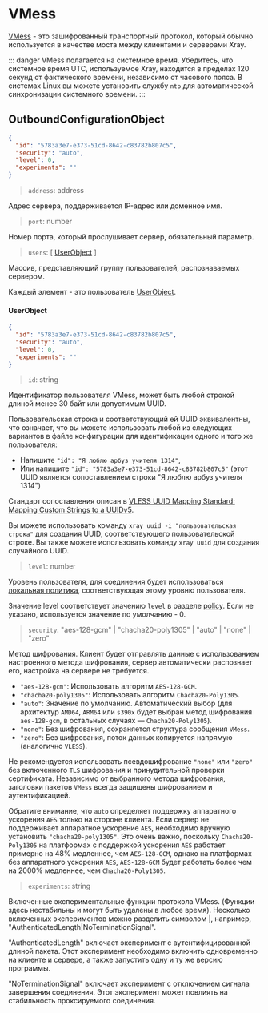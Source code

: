 # VMess

[VMess](../../development/protocols/vmess.md) - это зашифрованный транспортный протокол, который обычно используется в качестве моста между клиентами и серверами Xray.

::: danger
VMess полагается на системное время. Убедитесь, что системное время UTC, используемое Xray, находится в пределах 120 секунд от фактического времени, независимо от часового пояса. В системах Linux вы можете установить службу `ntp` для автоматической синхронизации системного времени.
:::

## OutboundConfigurationObject

```json
{
  "id": "5783a3e7-e373-51cd-8642-c83782b807c5",
  "security": "auto",
  "level": 0,
  "experiments": ""
}
```

> `address`: address

Адрес сервера, поддерживается IP-адрес или доменное имя.

> `port`: number

Номер порта, который прослушивает сервер, обязательный параметр.

> `users`: \[ [UserObject](#userobject) \]

Массив, представляющий группу пользователей, распознаваемых сервером.

Каждый элемент - это пользователь [UserObject](#userobject).

#### UserObject

```json
{
  "id": "5783a3e7-e373-51cd-8642-c83782b807c5",
  "security": "auto",
  "level": 0,
  "experiments": ""
}
```

> `id`: string

Идентификатор пользователя VMess, может быть любой строкой длиной менее 30 байт или допустимым UUID.

Пользовательская строка и соответствующий ей UUID эквивалентны, что означает, что вы можете использовать любой из следующих вариантов в файле конфигурации для идентификации одного и того же пользователя:

- Напишите `"id": "Я люблю арбуз учителя 1314"`,
- Или напишите `"id": "5783a3e7-e373-51cd-8642-c83782b807c5"` (этот UUID является сопоставлением строки "Я люблю арбуз учителя 1314")

Стандарт сопоставления описан в [VLESS UUID Mapping Standard: Mapping Custom Strings to a UUIDv5](https://github.com/XTLS/Xray-core/issues/158).

Вы можете использовать команду `xray uuid -i "пользовательская строка"` для создания UUID, соответствующего пользовательской строке. Вы также можете использовать команду `xray uuid` для создания случайного UUID.

> `level`: number

Уровень пользователя, для соединения будет использоваться [локальная политика](../policy.md#levelpolicyobject), соответствующая этому уровню пользователя.

Значение level соответствует значению `level` в разделе [policy](../policy.md#policyobject). Если не указано, используется значение по умолчанию - 0.

> `security`: "aes-128-gcm" | "chacha20-poly1305" | "auto" | "none" | "zero"

Метод шифрования. Клиент будет отправлять данные с использованием настроенного метода шифрования, сервер автоматически распознает его, настройка на сервере не требуется.

- `"aes-128-gcm"`: Использовать алгоритм `AES-128-GCM`.
- `"chacha20-poly1305"`: Использовать алгоритм `Chacha20-Poly1305`.
- `"auto"`: Значение по умолчанию. Автоматический выбор (для архитектур `AMD64`, `ARM64` или `s390x` будет выбран метод шифрования `aes-128-gcm`, в остальных случаях — `Chacha20-Poly1305`).
- `"none"`: Без шифрования, сохраняется структура сообщения `VMess`.
- `"zero"`: Без шифрования, поток данных копируется напрямую (аналогично `VLESS`).

Не рекомендуется использовать псевдошифрование `"none"` или `"zero"` без включенного `TLS` шифрования и принудительной проверки сертификата. Независимо от выбранного метода шифрования, заголовки пакетов `VMess` всегда защищены шифрованием и аутентификацией.

Обратите внимание, что `auto` определяет поддержку аппаратного ускорения `AES` только на стороне клиента. Если сервер не поддерживает аппаратное ускорение `AES`, необходимо вручную установить `"chacha20-poly1305"`. Это очень важно, поскольку `Chacha20-Poly1305` на платформах с поддержкой ускорения `AES` работает примерно на 48% медленнее, чем `AES-128-GCM`, однако на платформах без аппаратного ускорения `AES`, `AES-128-GCM` будет работать более чем на 2000% медленнее, чем `Chacha20-Poly1305`.

> `experiments`: string

Включенные экспериментальные функции протокола VMess. (Функции здесь нестабильны и могут быть удалены в любое время). Несколько включенных экспериментов можно разделить символом |, например, "AuthenticatedLength|NoTerminationSignal".

"AuthenticatedLength" включает эксперимент с аутентифицированной длиной пакета. Этот эксперимент необходимо включить одновременно на клиенте и сервере, а также запустить одну и ту же версию программы.

"NoTerminationSignal" включает эксперимент с отключением сигнала завершения соединения. Этот эксперимент может повлиять на стабильность проксируемого соединения.
